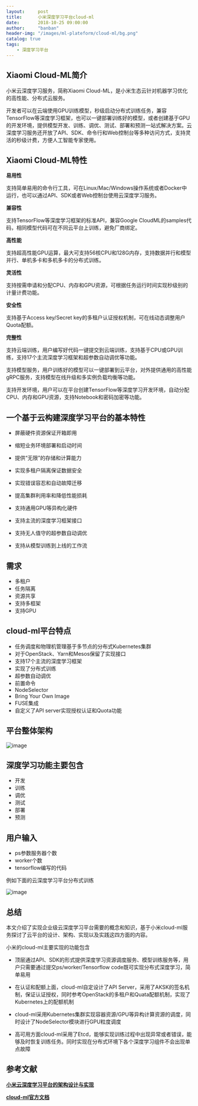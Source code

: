 ```yaml
---
layout:     post
title:      小米深度学习平台cloud-ml
date:       2018-10-25 09:00:00
author:     "banban"
header-img: "/images/ml-plateform/cloud-ml/bg.png"
catalog: true
tags:
    - 深度学习平台
---
```


## Xiaomi Cloud-ML简介

小米云深度学习服务，简称Xiaomi Cloud-ML，是小米生态云针对机器学习优化的高性能、分布式云服务。

开发者可以在云端使用GPU训练模型，秒级启动分布式训练任务，兼容TensorFlow等深度学习框架，也可以一键部署训练好的模型，或者创建基于GPU的开发环境，提供模型开发、训练、调优、测试、部署和预测一站式解决方案。云深度学习服务还开放了API、SDK、命令行和Web控制台等多种访问方式，支持灵活的秒级计费，方便人工智能专家使用。

## Xiaomi Cloud-ML特性

**易用性**

支持简单易用的命令行工具，可在Linux/Mac/Windows操作系统或者Docker中运行，也可以通过API、SDK或者Web控制台使用云深度学习服务。

**兼容性**

支持TensorFlow等深度学习框架的标准API，兼容Google CloudML的samples代码，相同模型代码可在不同云平台上训练，避免厂商绑定。

**高性能**

支持超高性能GPU运算，最大可支持56核CPU和128G内存，支持数据并行和模型并行、单机多卡和多机多卡的分布式训练。

**灵活性**

支持按需申请和分配CPU、内存和GPU资源，可根据任务运行时间实现秒级别的计量计费功能。

**安全性**

支持基于Access key/Secret key的多租户认证授权机制，可在线动态调整用户Quota配额。

**完整性**

支持云端训练，用户编写好代码一键提交到云端训练，支持基于CPU或GPU训练，支持17个主流深度学习框架和超参数自动调优等功能。

支持模型服务，用户训练好的模型可以一键部署到云平台，对外提供通用的高性能gRPC服务，支持模型在线升级和多实例负载均衡等功能。

支持开发环境，用户可以在平台创建TensorFlow等深度学习开发环境，自动分配CPU、内存和GPU资源，支持Notebook和密码加密等功能。

## 一个基于云构建深度学习平台的基本特性
- 屏蔽硬件资源保证开箱即用

- 缩短业务环境部署和启动时间

- 提供“无限”的存储和计算能力

- 实现多租户隔离保证数据安全

- 实现错误容忍和自动故障迁移

- 提高集群利用率和降低性能损耗

- 支持通用GPU等异构化硬件

- 支持主流的深度学习框架接口

- 支持无人值守的超参数自动调优

- 支持从模型训练到上线的工作流

## 需求

- 多租户
- 任务隔离
- 资源共享
- 支持多框架
- 支持GPU

## cloud-ml平台特点
- 任务调度和物理机管理基于多节点的分布式Kubernetes集群
- 对于OpenStack、Yarn和Mesos保留了实现接口
- 支持17个主流的深度学习框架
- 实现了分布式训练
- 超参数自动调优
- 前置命令
- NodeSelector
- Bring Your Own Image
- FUSE集成
- 自定义了API server实现授权认证和Quota功能

## 平台整体架构

![image](/images/ml-plateform/cloud-ml/cloud-ml-arch.png)

## 深度学习功能主要包含
- 开发
- 训练
- 调优
- 测试
- 部署
- 预测

## 用户输入
- ps参数服务器个数
- worker个数
- tensorflow编写的代码

例如下面的云深度学习平台分布式训练

![image](/images/ml-plateform/cloud-ml/cloud-ml-arch-2.png)    

## 总结

本文介绍了实现企业级云深度学习平台需要的概念和知识，基于小米cloud-ml服务探讨了云平台的设计、架构、实现以及实践这四方面的内容。

小米的cloud-ml主要实现的功能包含

- 顶层通过API、SDK的形式提供深度学习资源调度服务、模型训练服务等，用户只需要通过提交ps/worker/Tensorflow code既可实现分布式深度学习，简单易用

- 在认证和配额上面，cloud-ml自定设计了API Server，采用了AKSK的签名机制，保证认证授权，同时参考OpenStack的多租户和Quata配额机制，实现了Kubernetes上的配额机制

- cloud-ml采用Kubernetes集群实现容器资源/GPU等异构计算资源的调度，同时设计了NodeSelector模块进行GPU粒度调度

- 高可用方面cloud-ml采用了Etcd，能够实现训练过程中出现异常或者错误，能够及时恢复训练任务。同时实现在分布式环境下各个深度学习组件不会出现单点故障

## 参考文献
[**小米云深度学习平台的架构设计与实现**](https://juejin.im/entry/594a2a69ac502e5490f95740)   

[**cloud-ml官方文档**](http://docs.api.xiaomi.com/cloud-ml/ )